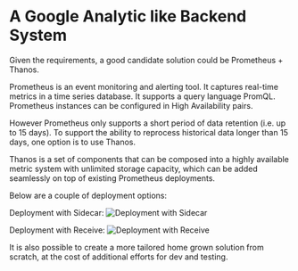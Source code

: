 # A Google Analytic like Backend System

Given the requirements, a good candidate solution could be Prometheus + Thanos.

Prometheus is an event monitoring and alerting tool. It captures real-time metrics in a time series database. It supports a query language PromQL. Prometheus instances can be configured in High Availability pairs.

However Prometheus only supports a short period of data retention (i.e. up to 15 days). To support the ability to reprocess historical data longer than 15 days, one option is to use Thanos. 

Thanos is a set of components that can be composed into a highly available metric system with unlimited storage capacity, which can be added seamlessly on top of existing Prometheus deployments. 

Below are a couple of deployment options:

Deployment with Sidecar:
![Deployment with Sidecar](https://camo.githubusercontent.com/4720f0b558ad470b8b73a6e459bac133bef772c92f96e4f327ae303e21254fbd/68747470733a2f2f646f63732e676f6f676c652e636f6d2f64726177696e67732f642f652f32504143582d31765442464b4b6766385944496e4a7952616b504538655a5a67397068546c4f734242326f674e6b4676684e47625a385944767a5f63474d6278575a42473147366870735166535831343546705963762f7075623f773d39363026683d373230)

Deployment with Receive:
![Deployment with Receive](https://camo.githubusercontent.com/b0a661d7478b5f65500f704419796ff3ccb3c4aa5ea791c3db2cd2d587831867/68747470733a2f2f646f63732e676f6f676c652e636f6d2f64726177696e67732f642f652f32504143582d317654666b6f323759425f336162375a4c384f444e47357543637270714b78686d71617a336c572d7968474e335f6f4e786b547271586d77776c635a6a61576633634767414a494d34434d77776b45562f7075623f773d39363026683d373230)

It is also possible to create a more tailored home grown solution from scratch, at the cost of additional efforts for dev and testing.
